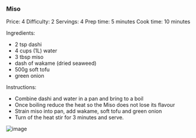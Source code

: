 ### Miso ###
Price: 4
Difficulty: 2
Servings: 4
Prep time: 5 minutes
Cook time: 10 minutes

Ingredients:

- 2 tsp dashi
- 4 cups (1L) water
- 3 tbsp miso
- dash of wakame (dried seaweed)
- 500g soft tofu
- green onion

Instructions:

- Combine dashi and water in a pan and bring to a boil
- Once boiling reduce the heat so the Miso does not lose its flavour
- Strain miso into pan, add wakame, soft tofu and green onion
- Turn of the heat stir for 3 minutes and serve.

![image](https://user-images.githubusercontent.com/77455675/162573808-b4637eb0-1613-4ea7-bc46-2a5f7d0985ad.png)
